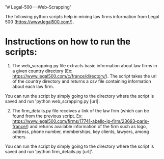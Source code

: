 "# Legal-500---Web-Scrapping" 

The following python scripts help in mining law firms information from Legal 500 (https://www.legal500.com/). 

# Instructions on how to run the scripts:

1. The web_scrapping.py file extracts basic information about law firms in a given country directory (Ex: https://www.legal500.com/c/france/directory/). The script takes the url of the country directory and returns a csv file containing information about each law firm. 

You can run the script by simply going to the directory where the script is saved and run 'python web_scrapping.py [url]'.

2. The firm_details.py file receives a link of the law firm (which can be found from the previous script. Ex: https://www.legal500.com/firms/17741-abello-ip-firm/23693-paris-france/) and returns available information of the firm such as logo, address, phone number, memberships, key clients, lawyers, among others. 

You can run the script by simply going to the directory where the script is saved and run 'python firm_details.py [url]'.
